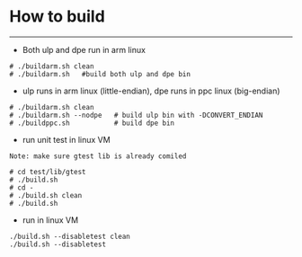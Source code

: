 # How to build
---
- Both ulp and dpe run in arm linux
```
# ./buildarm.sh clean
# ./buildarm.sh   #build both ulp and dpe bin
```

- ulp runs in arm linux (little-endian), dpe runs in ppc linux (big-endian)
```
# ./buildarm.sh clean
# ./buildarm.sh --nodpe   # build ulp bin with -DCONVERT_ENDIAN
# ./buildppc.sh           # build dpe bin
```

- run unit test in linux VM
```
Note: make sure gtest lib is already comiled

# cd test/lib/gtest
# ./build.sh
# cd -
# ./build.sh clean
# ./build.sh
```

- run in linux VM
```
./build.sh --disabletest clean
./build.sh --disabletest
```